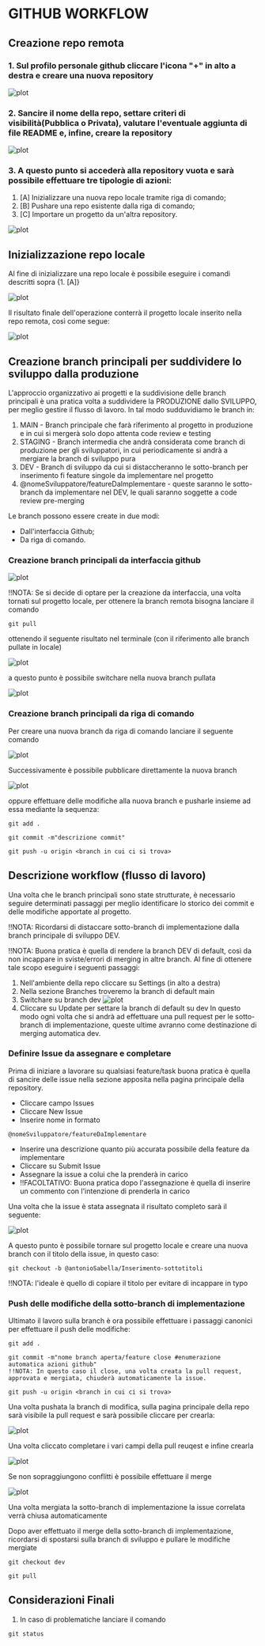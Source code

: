 # GITHUB WORKFLOW

## Creazione repo remota
  
### 1. Sul profilo personale github cliccare l'icona "+" in alto a destra e creare una nuova repository

![plot](./images/image_1.png)

### 2. Sancire il nome della repo, settare criteri di visibilità(Pubblica o Privata), valutare l'eventuale aggiunta di file README e, infine, creare la repository

![plot](./images/image_2.png)

### 3. A questo punto si accederà alla repository vuota e sarà possibile effettuare tre tipologie di azioni: 
  1. [A] Inizializzare una nuova repo locale tramite riga di comando; 
  2. [B] Pushare una repo esistente dalla riga di comando; 
  3. [C] Importare un progetto da un'altra repository. 

![plot](./images/image_3.png)

## Inizializzazione repo locale

Al fine di inizializzare una repo locale è possibile eseguire i comandi descritti sopra {1. [A]}

![plot](./images/image_4.png)

Il risultato finale dell'operazione conterrà il progetto locale inserito nella repo remota, così come segue:

![plot](./images/image_5.png)

## Creazione branch principali per suddividere lo sviluppo dalla produzione

L'approccio organizzativo ai progetti e la suddivisione delle branch principali è una pratica volta a suddividere la PRODUZIONE dallo SVILUPPO, per meglio gestire il flusso di lavoro.
In tal modo sudduvidiamo le branch in:
1. MAIN - Branch principale che farà riferimento al progetto in produzione e in cui si mergerà solo dopo attenta code review e testing
2. STAGING - Branch intermedia che andrà considerata come branch di produzione per gli sviluppatori, in cui periodicamente si andrà a mergiare la branch di sviluppo pura
3. DEV - Branch di sviluppo da cui si distaccheranno le sotto-branch per inserimento fi feature singole da implementare nel progetto
4. @nomeSviluppatore/featureDaImplementare - queste saranno le sotto-branch da implementare nel DEV, le quali saranno soggette a code review pre-merging

Le branch possono essere create in due modi:
- Dall'interfaccia Github;
- Da riga di comando.

### Creazione branch principali da interfaccia github

![plot](./images/image_6.png)

!!NOTA: Se si decide di optare per la creazione da interfaccia, una volta tornati sul progetto locale, per ottenere la branch remota bisogna lanciare il comando
```
git pull
```
ottenendo il seguente risultato nel terminale (con il riferimento alle branch pullate in locale)

![plot](./images/image_7.png)

a questo punto è possibile switchare nella nuova branch pullata

![plot](./images/image_8.png)

### Creazione branch principali da riga di comando

Per creare una nuova branch da riga di comando lanciare il seguente comando

![plot](./images/image_9.png)

Successivamente è possibile pubblicare direttamente la nuova branch

![plot](./images/image_10.png)

oppure effettuare delle modifiche alla nuova branch e pusharle insieme ad essa mediante la sequenza:

```
git add .

git commit -m"descrizione commit"

git push -u origin <branch in cui ci si trova>
```

## Descrizione workflow (flusso di lavoro)

Una volta che le branch principali sono state strutturate, è necessario seguire determinati passaggi per meglio identificare lo storico dei commit e delle modifiche apportate al progetto.

!!NOTA: Ricordarsi di distaccare sotto-branch di implementazione dalla branch principale di sviluppo DEV.

!!NOTA: Buona pratica è quella di rendere la branch DEV di default, così da non incappare in sviste/errori di merging in altre branch.
Al fine di ottenere tale scopo eseguire i seguenti passaggi:

1. Nell'ambiente della repo cliccare su Settings (in alto a destra)
2. Nella sezione Branches troveremo la branch di default main
3. Switchare su branch dev
![plot](./images/image_11.png)
4. Cliccare su Update per settare la branch di default su dev
In questo modo ogni volta che si andrà ad effettuare una pull request per le sotto-branch di implementazione, queste ultime avranno come destinazione di merging automatica dev.


### Definire Issue da assegnare e completare 

Prima di iniziare a lavorare su qualsiasi feature/task buona pratica è quella di sancire delle issue nella sezione apposita nella pagina principale della repository.
- Cliccare campo Issues 
- Cliccare New Issue
- Inserire nome in formato 
```
@nomeSviluppatore/featureDaImplementare
```
- Inserire una descrizione quanto più accurata possibile della feature da implementare
- Cliccare su Submit Issue
- Assegnare la issue a colui che la prenderà in carico
- !!FACOLTATIVO: Buona pratica dopo l'assegnazione è quella di inserire un commento con l'intenzione di prenderla in carico

Una volta che la issue è stata assegnata il risultato completo sarà il seguente:

![plot](./images/image_12.png)

A questo punto è possibile tornare sul progetto locale e creare una nuova branch con il titolo della issue, in questo caso:

```
git checkout -b @antonioSabella/Inserimento-sottotitoli
```
!!NOTA: l'ideale è quello di copiare il titolo per evitare di incappare in typo

### Push delle modifiche della sotto-branch di implementazione

Ultimato il lavoro sulla branch è ora possibile effettuare i passaggi canonici per effettuare il push delle modifiche:

```
git add .

git commit -m"nome branch aperta/feature close #enumerazione automatica azioni github"
!!NOTA: In questo caso il close, una volta creata la pull request, approvata e mergiata, chiuderà automaticamente la issue. 

git push -u origin <branch in cui ci si trova>
```

Una volta pushata la branch di modifica, sulla pagina principale della repo sarà visibile la pull request e sarà possibile cliccare per crearla:

![plot](./images/image_13.png)

Una volta cliccato completare i vari campi della pull reuqest e infine crearla

![plot](./images/image_14.png)

Se non sopraggiungono conflitti è possibile effettuare il merge

![plot](./images/image_15.png)

Una volta mergiata la sotto-branch di implementazione la issue correlata verrà chiusa automaticamente

Dopo aver effettuato il merge della sotto-branch di implementazione, ricordarsi di spostarsi sulla branch di sviluppo e pullare le modifiche mergiate

```
git checkout dev

git pull
```

## Considerazioni Finali

1. In caso di problematiche lanciare il comando
```
git status
```
